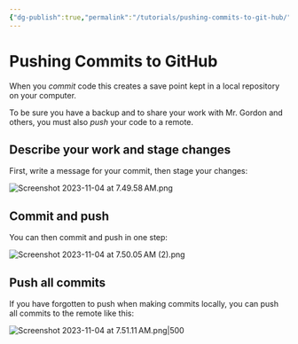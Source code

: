 ```yaml
---
{"dg-publish":true,"permalink":"/tutorials/pushing-commits-to-git-hub/","dgHomeLink":true,"dgShowToc":true}
---
```


# Pushing Commits to GitHub

When you *commit* code this creates a save point kept in a local repository on your computer.

To be sure you have a backup and to share your work with Mr. Gordon and others, you must also *push* your code to a remote.

## Describe your work and stage changes

First, write a message for your commit, then stage your changes:

![Screenshot 2023-11-04 at 7.49.58 AM.png](/img/user/Media/Screenshot%202023-11-04%20at%207.49.58%E2%80%AFAM.png)

## Commit and push

You can then commit and push in one step:

![Screenshot 2023-11-04 at 7.50.05 AM (2).png](/img/user/Media/Screenshot%202023-11-04%20at%207.50.05%E2%80%AFAM%20(2).png)

## Push all commits

If you have forgotten to push when making commits locally, you can push all commits to the remote like this:

![Screenshot 2023-11-04 at 7.51.11 AM.png|500](/img/user/Media/Screenshot%202023-11-04%20at%207.51.11%E2%80%AFAM.png)
